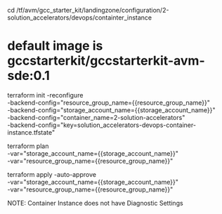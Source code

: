 cd /tf/avm/gcc_starter_kit/landingzone/configuration/2-solution_accelerators/devops/containter_instance


# default image is gccstarterkit/gccstarterkit-avm-sde:0.1

terraform init  -reconfigure \
-backend-config="resource_group_name={{resource_group_name}}" \
-backend-config="storage_account_name={{storage_account_name}}" \
-backend-config="container_name=2-solution-accelerators" \
-backend-config="key=solution_accelerators-devops-container-instance.tfstate"

terraform plan \
-var="storage_account_name={{storage_account_name}}" \
-var="resource_group_name={{resource_group_name}}"

terraform apply -auto-approve \
-var="storage_account_name={{storage_account_name}}" \
-var="resource_group_name={{resource_group_name}}"


NOTE: Container Instance does not have Diagnostic Settings
